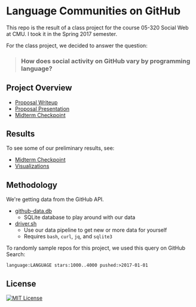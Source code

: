 # Language Communities on GitHub

This repo is the result of a class project for the course 05-320 Social Web at
CMU. I took it in the Spring 2017 semester.

For the class project, we decided to answer the question:

> ### How does social activity on GitHub vary by programming language?

## Project Overview

- [Proposal Writeup](description/description.pdf)
- [Proposal Presentation](intro-presentation/intro-presentation.pdf)
- [Midterm Checkpoint](midterm-presentation/midterm-presentation.pdf)

## Results

To see some of our preliminary results, see:

- [Midterm Checkpoint](midterm-presentation/midterm-presentation.pdf)
- [Visualizations](results/images/)

## Methodology

We're getting data from the GitHub API.

- [github-data.db](github-data/github-data.db)
  - SQLite database to play around with our data
- [driver.sh](github-data/driver.sh)
  - Use our data pipeline to get new or more data for yourself
  - Requires `bash`, `curl`, `jq`, and `sqlite3`

To randomly sample repos for this project, we used this query on GitHub Search:

```
language:LANGUAGE stars:1000..4000 pushed:>2017-01-01
```

## License

[![MIT License](https://img.shields.io/badge/license-MIT-blue.svg)](https://jez.io/MIT-LICENSE.txt)
